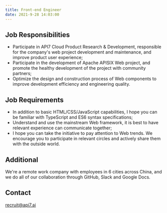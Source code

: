 ```yaml
---
title: Front-end Engineer
date: 2021-9-28 14:03:00
---
```


## Job Responsibilities

- Participate in API7 Cloud Product Research & Development, responsible for the company's web project development and maintenance, and improve product user experience;
- Participate in the development of Apache APISIX Web project, and promote the healthy development of the project with community partners;
- Optimize the design and construction process of Web components to improve development efficiency and engineering quality.

## Job Requirements

- In addition to basic HTML/CSS/JavaScript capabilities, I hope you can be familiar with TypeScript and ES6 syntax specifications;
- Understand and use the mainstream Web framework, it is best to have relevant experience can communicate together;
- I hope you can take the initiative to pay attention to Web trends. We encourage you to participate in relevant circles and actively share them with the outside world.

## Additional

We're a remote work company with employees in 6 cities across China, and we do all of our collaboration through GitHub, Slack and Google Docs.

## Contact

[recruit@api7.ai](mailto:recruit@api7.ai)

